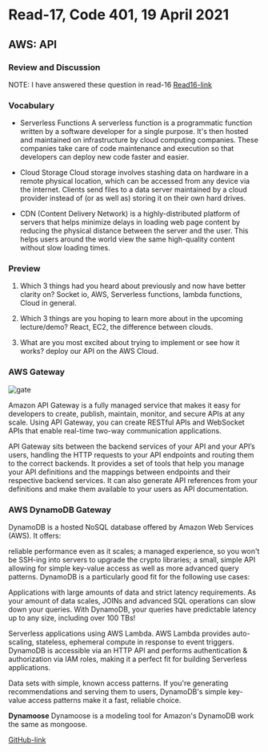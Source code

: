 # Read-17, Code 401, 19 April 2021

## AWS: API

### Review and Discussion

NOTE: I have answered these question in read-16
[Read16-link](https://omar-tarawneh.github.io/reading-notes/reading-notes-code401/read-16)

### Vocabulary

- Serverless Functions
  A serverless function is a programmatic function written by a software developer for a single purpose. It's then hosted and maintained on infrastructure by cloud computing companies. These companies take care of code maintenance and execution so that developers can deploy new code faster and easier.

- Cloud Storage
  Cloud storage involves stashing data on hardware in a remote physical location, which can be accessed from any device via the internet. Clients send files to a data server maintained by a cloud provider instead of (or as well as) storing it on their own hard drives.

- CDN
  (Content Delivery Network) is a highly-distributed platform of servers that helps minimize delays in loading web page content by reducing the physical distance between the server and the user. This helps users around the world view the same high-quality content without slow loading times.

### Preview

1. Which 3 things had you heard about previously and now have better clarity on?
   Socket io, AWS, Serverless functions, lambda functions, Cloud in general.

2. Which 3 things are you hoping to learn more about in the upcoming lecture/demo?
   React, EC2, the difference between clouds.

3. What are you most excited about trying to implement or see how it works?
   deploy our API on the AWS Cloud.

### AWS Gateway

![gate](https://d2908q01vomqb2.cloudfront.net/1b6453892473a467d07372d45eb05abc2031647a/2018/05/23/edge-optimized.png)

Amazon API Gateway is a fully managed service that makes it easy for developers to create, publish, maintain, monitor, and secure APIs at any scale. Using API Gateway, you can create RESTful APIs and WebSocket APIs that enable real-time two-way communication applications.

API Gateway sits between the backend services of your API and your API’s users, handling the HTTP requests to your API endpoints and routing them to the correct backends. It provides a set of tools that help you manage your API definitions and the mappings between endpoints and their respective backend services. It can also generate API references from your definitions and make them available to your users as API documentation.

### AWS DynamoDB Gateway

DynamoDB is a hosted NoSQL database offered by Amazon Web Services (AWS). It offers:

reliable performance even as it scales;
a managed experience, so you won't be SSH-ing into servers to upgrade the crypto libraries;
a small, simple API allowing for simple key-value access as well as more advanced query patterns.
DynamoDB is a particularly good fit for the following use cases:

Applications with large amounts of data and strict latency requirements. As your amount of data scales, JOINs and advanced SQL operations can slow down your queries. With DynamoDB, your queries have predictable latency up to any size, including over 100 TBs!

Serverless applications using AWS Lambda. AWS Lambda provides auto-scaling, stateless, ephemeral compute in response to event triggers. DynamoDB is accessible via an HTTP API and performs authentication & authorization via IAM roles, making it a perfect fit for building Serverless applications.

Data sets with simple, known access patterns. If you're generating recommendations and serving them to users, DynamoDB's simple key-value access patterns make it a fast, reliable choice.

**Dynamoose**
Dynamoose is a modeling tool for Amazon's DynamoDB work the same as mongoose.

[GitHub-link](https://omar-tarawneh.github.io/reading-notes/reading-notes-code401/read-18)
